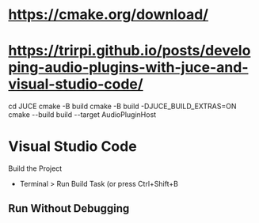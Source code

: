 # https://cmake.org/download/
# https://trirpi.github.io/posts/developing-audio-plugins-with-juce-and-visual-studio-code/

cd JUCE
cmake -B build
cmake -B build -DJUCE_BUILD_EXTRAS=ON
cmake --build build --target AudioPluginHost

# Visual Studio Code

Build the Project 
- Terminal > Run Build Task (or press Ctrl+Shift+B

Run Without Debugging 
- 